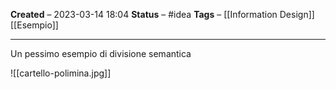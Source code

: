 **Created** – 2023-03-14 18:04
**Status** – #idea
**Tags** – [[Information Design]] [[Esempio]]

---

Un pessimo esempio di divisione semantica

![[cartello-polimina.jpg]]